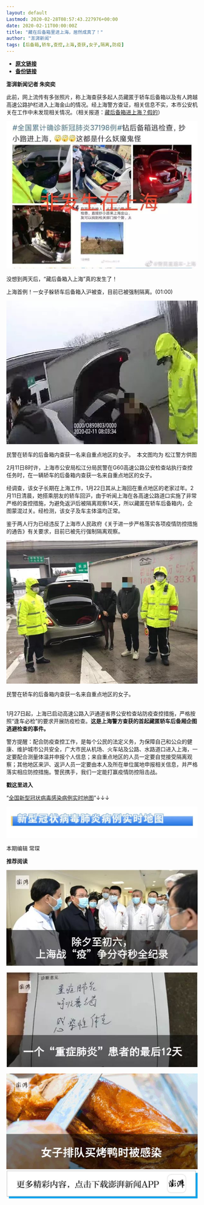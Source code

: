 ```yaml
---
layout: default
Lastmod: 2020-02-28T08:57:43.227976+00:00
date: 2020-02-11T00:00:00Z
title: "藏在后备箱里进上海，居然成真了！"
author: "澎湃新闻"
tags: [后备箱,轿车,查控,上海,查获,女子,隔离,防疫]
---
```


* [**原文链接**](http://mp.weixin.qq.com/s?__biz=MjM5MzI5NTU3MQ==&mid=2651579865&idx=1&sn=faed2c23009129cccf6855364db32226&chksm=bd6678658a11f17374e638411575caebd61fc7c69cc6cfae3ddc0c488020a81bdf8c9bafe8fa#rd)
* [**备份链接**](http://archive.today/OVwWm)


**澎湃新闻记者 朱奕奕**

此前，网上流传有多张照片，称上海查获多起人员藏匿于轿车后备箱以及有人跨越高速公路护栏进入上海金山的情况。经上海警方查证，相关信息不实，本市公安机关在工作中未发现相关情况。（相关报道：[藏后备箱进上海？假的](http://mp.weixin.qq.com/s?__biz=MjM5MzI5NTU3MQ==&mid=2651578096&idx=2&sn=8be822e0b7d45b6efbf50f9588a974c8&chksm=bd66434c8a11ca5aee1177699efcd8558535032d7405f4f61bae8b73b5528a8eddbc8f7b15df&scene=21#wechat_redirect)）  

  

![](/images/post/092d25dde9a1ddd022eaf912f3b63254.jpg)

  

没想到两天后，“藏后备箱入上海”真的发生了！

  

上海首例！一女子躲轿车后备箱入沪被查，目前已被强制隔离。(01:00)  

  

![](/images/post/f62788ebb29992e4660ee7569ceea265.jpg)

民警在轿车的后备箱内查获一名来自重点地区的女子。  本文图均为 松江警方供图

  
2月11日8时许，上海市公安局松江分局民警在G60高速公路公安检查站执行查控任务时，在一辆轿车的后备箱内查获一名来自重点地区的女子。

  
经调查，该女子长期在上海工作，1月22日其从上海回在重点地区的老家过年。2月11日清晨，她搭乘朋友的轿车回沪，由于听闻上海在各高速公路道口实施了非常严格的查控措施，为避免返沪后被隔离观察14天，所以藏匿在轿车后备箱内，企图蒙混过关。经检测，该女子及车主体温均正常。

  
鉴于两人行为已经违反了上海市人民政府《关于进一步严格落实各项疫情防控措施的通告》有关要求，目前已被先行强制隔离观察。  

  

![](/images/post/b1c070978ed8f94e7def29bdfb41c4c2.jpg)

民警在轿车的后备箱内查获一名来自重点地区的女子。 

   
1月27日起，上海已启动高速公路入沪通道省界公安检查站防疫查控措施，严格按照“逢车必检”的要求开展防疫检查。**这是上海警方查获的首起藏匿轿车后备厢企图逃避检查的事件。**

  
警方提醒：配合防疫查控工作，是每个公民的法定义务，为保障自己和公众的健康、维护城市公共安全，广大市民从机场、火车站及公路、水路道口进入上海，一定要配合测量体温并申报个人信息；来自重点地区的人员一定要自觉接受隔离观察；其他地区来沪、返沪人员一定要由本人及所在单位属地申报相关信息，并严格落实相应防控措施。警民携手，我们一定能打赢疫情防控阻击战。

  

**戳这里进入**

“[全国新型冠状病毒感染病例实时地图](http://projects.thepaper.cn/thepaper-cases/839studio/feiyan/)”↓↓↓

[![](/images/post/15a4bc01c19b9e56f61d4f79069e4c63.jpg)](http://projects.thepaper.cn/thepaper-cases/839studio/feiyan/)

本期编辑 常琛  

  

**推荐阅读**

  

[![](/images/post/afecae2e98617119d861527da0b0c133.jpg)](http://mp.weixin.qq.com/s?__biz=MjM5MzI5NTU3MQ==&mid=2651570730&idx=1&sn=fd15b387426ce4e0777f302988b331c7&chksm=bd665f968a11d680567dfeae3d5023076be9ebf3e160be8f56173567e538300d5dcf9c3ddbce&scene=21#wechat_redirect)

[![](/images/post/fb7c79e4de8958a5845b7b2bb8323953.jpg)](http://mp.weixin.qq.com/s?__biz=MjM5MzI5NTU3MQ==&mid=2651569003&idx=2&sn=dce2cf8d15a65d6cbe53416ed734e7d4&chksm=bd6626d78a11afc18cc3605cf9be790c0318191b2a58958b3f4d53a35dde3c5b9bfd86c48db9&scene=21#wechat_redirect)

[![](/images/post/a7247c4a22145cf6975e45101e173979.jpg)](http://mp.weixin.qq.com/s?__biz=MjM5MzI5NTU3MQ==&mid=2651576152&idx=3&sn=529216a17e15837b35fc7a983f7f0108&chksm=bd664ae48a11c3f28a9dd3fe571511b5350b6e05d8d584b97b70e6e20f6ea992fa7ad9d8a8f7&scene=21#wechat_redirect)[![](/images/post/faa036129172f4ba4cb775ad946d1eff.jpg)](http://e.cn.miaozhen.com/r/k=6005545&p=8XZ&met=0&rt=2&mo=__OS__&ns=__IP__&m0=__OPENUDID__&m0a=__DUID__&m1=__ANDROIDID1__&m1a=__ANDROIDID__&m2=__IMEI__&m4=__AAID__&m5=__IDFA__&m6=__MAC1__&m6a=__MAC__&v=__LOC__&vo=3b729d086&vr=2&o=http://a.app.qq.com/o/simple.jsp?pkgname=com.wondertek.paper&ckey=CK1386097627120)

